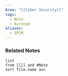 ```yaml
---
Area: "[[Cyber Security]]"
tags:
  - Note
  - Acronym
aliases:
  - SPIM
---
```



### Related Notes
```dataview
list
from [[]] and #Note 
sort file.name asc
```
